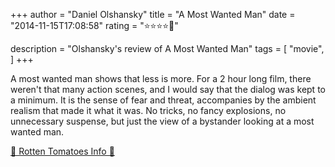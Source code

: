 +++
author = "Daniel Olshansky"
title = "A Most Wanted Man"
date = "2014-11-15T17:08:58"
rating = "⭐⭐⭐⭐🌟"

description = "Olshansky's review of A Most Wanted Man"
tags = [
    "movie",
]
+++


A most wanted man shows that less is more. For a 2 hour long film, there weren't that many action scenes, and I would say that the dialog was kept to a minimum. It is the sense of fear and threat, accompanies by the ambient realism that made it what it was. No tricks, no fancy explosions, no unnecessary suspense, but just the view of a bystander looking at a most wanted man.

[🍅 Rotten Tomatoes Info 🍅](https://www.rottentomatoes.com//m/a_most_wanted_man)